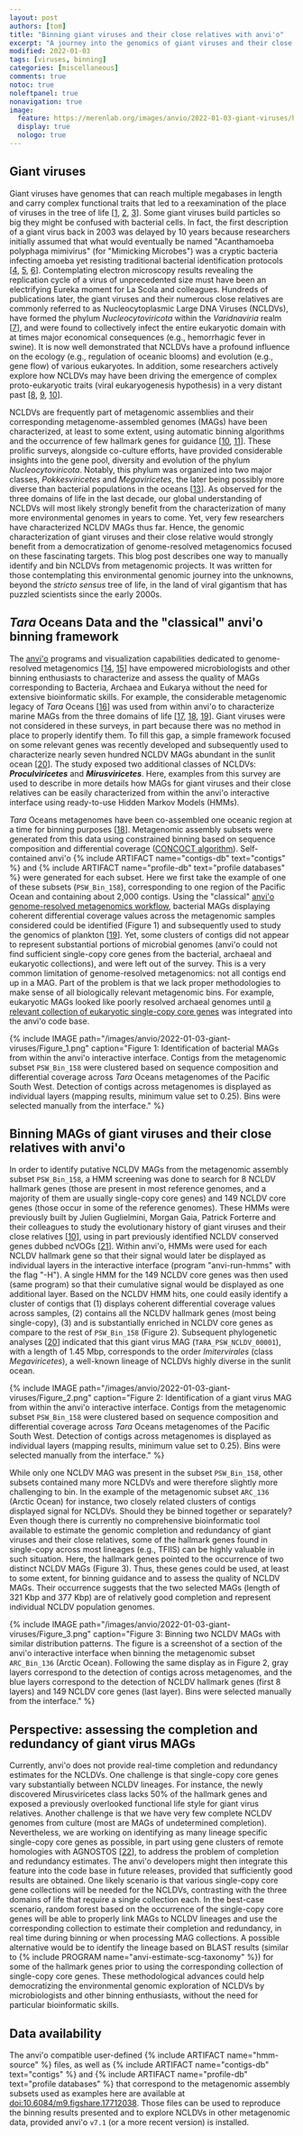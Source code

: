 ```yaml
---
layout: post
authors: [tom]
title: "Binning giant viruses and their close relatives with anvi'o"
excerpt: "A journey into the genomics of giant viruses and their close relatives "
modified: 2022-01-03
tags: [viruses, binning]
categories: [miscellaneous]
comments: true
notoc: true
noleftpanel: true
nonavigation: true
image:
  feature: https://merenlab.org/images/anvio/2022-01-03-giant-viruses/header.png
  display: true
  nologo: true
---
```


## Giant viruses

Giant viruses have genomes that can reach multiple megabases in length and carry complex functional traits that led to a reexamination of the place of viruses in the tree of life [[1](https://www.mdpi.com/1999-4915/9/3/46), [2](https://www.pnas.org/content/111/11/4274), [3](https://www.science.org/doi/10.1126/science.1239181)]. Some giant viruses build particles so big they might be confused with bacterial cells. In fact, the first description of a giant virus back in 2003 was delayed by 10 years because researchers initially assumed that what would eventually be named "Acanthamoeba polyphaga mimivirus" (for "Mimicking Microbes") was a cryptic bacteria infecting amoeba yet resisting traditional bacterial identification protocols [[4](https://www.science.org/doi/10.1126/science.1081867), [5](https://academic.oup.com/femsre/article/39/6/779/550971), [6](https://www.ncbi.nlm.nih.gov/pmc/articles/PMC498455/)]. Contemplating electron microscopy results revealing the replication cycle of a virus of unprecedented size must have been an electrifying Eureka moment for La Scola and colleagues. Hundreds of publications later, the giant viruses and their numerous close relatives are commonly referred to as Nucleocytoplasmic Large DNA Viruses (NCLDVs), have formed the phylum *Nucleocytoviricota* within the *Varidnaviria* realm [[7](https://journals.asm.org/doi/10.1128/MMBR.00061-19)], and were found to collectively infect the entire eukaryotic domain with at times major economical consequences (e.g., hemorrhagic fever in swine). It is now well demonstrated that NCLDVs have a profound influence on the ecology (e.g., regulation of oceanic blooms) and evolution (e.g., gene flow) of various eukaryotes. In addition, some researchers actively explore how NCLDVs may have been driving the emergence of complex proto-eukaryotic traits (viral eukaryogenesis hypothesis) in a very distant past [[8](https://pubmed.ncbi.nlm.nih.gov/19845630/), [9](https://www.frontiersin.org/articles/10.3389/fmicb.2020.571831/full), [10](https://www.pnas.org/content/116/39/19585)].

NCLDVs are frequently part of metagenomic assemblies and their corresponding metagenome-assembled genomes (MAGs) have been characterized, at least to some extent, using automatic binning algorithms and the occurrence of few hallmark genes for guidance [[10](https://www.nature.com/articles/s41586-020-1957-x), [11](https://www.nature.com/articles/s41467-020-15507-2)]. These prolific surveys, alongside co-culture efforts, have provided considerable insights into the gene pool, diversity and evolution of the phylum *Nucleocytoviricota*. Notably, this phylum was organized into two major classes, *Pokkesviricetes* and *Megaviricetes*, the later being possibly more diverse than bacterial populations in the oceans [[13](https://pubmed.ncbi.nlm.nih.gov/29806626/)]. As observed for the three domains of life in the last decade, our global understanding of NCLDVs will most likely strongly benefit from the characterization of many more environmental genomes in years to come. Yet, very few researchers have characterized NCLDV MAGs thus far. Hence, the genomic characterization of giant viruses and their close relative would strongly benefit from a democratization of genome-resolved metagenomics focused on these fascinating targets. This blog post describes one way to manually identify and bin NCLDVs from metagenomic projects. It was written for those contemplating this environmental genomic journey into the unknowns, beyond the *stricto sensus* tree of life, in the land of viral gigantism that has puzzled scientists since the early 2000s.

## *Tara* Oceans Data and the "classical" anvi'o binning framework

The [anvi'o](http://anvio.org) programs and visualization capabilities dedicated to genome-resolved metagenomics [[14](https://peerj.com/articles/1319/), [15](https://www.nature.com/articles/s41564-020-00834-3)] have empowered microbiologists and other binning enthusiasts to characterize and assess the quality of MAGs corresponding to Bacteria, Archaea and Eukarya without the need for extensive bioinformatic skills. For example, the considerable metagenomic legacy of *Tara* Oceans [[16](https://www.nature.com/articles/s41579-020-0364-5)] was used from within anvi'o to characterize marine MAGs from the three domains of life [[17](https://www.nature.com/articles/s41564-018-0176-9), [18](https://doi.org/10.1101/2020.10.15.341214), [19](https://doi.org/10.1038/s41396-021-01135-1)]. Giant viruses were not considered in these surveys, in part because there was no method in place to properly identify them. To fill this gap, a simple framework focused on some relevant genes was recently developed and subsequently used to characterize nearly seven hundred NCLDV MAGs abundant in the sunlit ocean [[20](https://doi.org/10.1101/2021.12.27.474232)]. The study exposed two additional classes of NCLDVs: ***Proculviricetes*** and ***Mirusviricetes***. Here, examples from this survey are used to describe in more details how MAGs for giant viruses and their close relatives can be easily characterized from within the anvi'o interactive interface using ready-to-use Hidden Markov Models (HMMs).

*Tara* Oceans metagenomes have been co-assembled one oceanic region at a time for binning purposes [[18](https://doi.org/10.1101/2020.10.15.341214)]. Metagenomic assembly subsets were generated from this data using constrained binning based on sequence composition and differential coverage ([CONCOCT algorithm](https://www.nature.com/articles/nmeth.3103)). Self-contained anvi'o {% include ARTIFACT name="contigs-db" text="contigs" %} and {% include ARTIFACT name="profile-db" text="profile databases" %} were generated for each subset. Here we first take the example of one of these subsets (`PSW_Bin_158`), corresponding to one region of the Pacific Ocean and containing about 2,000 contigs. Using the "classical" [anvi'o genome-resolved metagenomics workflow](https://merenlab.org/2016/06/22/anvio-tutorial-v2/), bacterial MAGs displaying coherent differential coverage values across the metagenomic samples considered could be identified (Figure 1) and subsequently used to study the genomics of plankton [[19](https://doi.org/10.1038/s41396-021-01135-1)]. Yet, some clusters of contigs did not appear to represent substantial portions of microbial genomes (anvi'o could not find sufficient single-copy core genes from the bacterial, archaeal and eukaryotic collections), and were left out of the survey. This is a very common limitation of genome-resolved metagenomics: not all contigs end up in a MAG. Part of the problem is that we lack proper methodologies to make sense of all biologically relevant metagenomic bins. For example, eukaryotic MAGs looked like poorly resolved archaeal genomes until [a relevant collection of eukaryotic single-copy core genes](https://merenlab.org/2018/05/05/eukaryotic-single-copy-core-genes/) was integrated into the anvi'o code base.


{% include IMAGE path="/images/anvio/2022-01-03-giant-viruses/Figure_1.png" caption="Figure 1: Identification of bacterial MAGs from within the anvi'o interactive interface. Contigs from the metagenomic subset `PSW_Bin_158` were clustered based on sequence composition and differential coverage across *Tara* Oceans metagenomes of the Pacific South West. Detection of contigs across metagenomes is displayed as individual layers (mapping results, minimum value set to 0.25). Bins were selected manually from the interface." %}

## Binning MAGs of giant viruses and their close relatives with anvi'o

In order to identify putative NCLDV MAGs from the metagenomic assembly subset `PSW_Bin_158`, a HMM screening was done to search for 8 NCLDV hallmark genes (those are present in most reference genomes, and a majority of them are usually single-copy core genes) and 149 NCLDV core genes (those occur in some of the reference genomes). These HMMs were previously built by Julien Guglielmini, Morgan Gaia, Patrick Forterre and their colleagues to study the evolutionary history of giant viruses and their close relatives [[10](https://www.pnas.org/content/116/39/19585)], using in part previously identified NCLDV conserved genes dubbed ncVOGs [[21](https://virologyj.biomedcentral.com/articles/10.1186/1743-422X-6-223)]. Within anvi'o, HMMs were used for each NCLDV hallmark gene so that their signal would later be displayed as individual layers in the interactive interface (program "anvi-run-hmms" with the flag "-H"). A single HMM for the 149 NCLDV core genes was then used (same program) so that their cumulative signal would be displayed as one additional layer. Based on the NCLDV HMM hits, one could easily identify a cluster of contigs that (1) displays coherent differential coverage values across samples, (2) contains all the NCLDV hallmark genes (most being single-copy), (3) and is substantially enriched in NCLDV core genes as compare to the rest of `PSW_Bin_158` (Figure 2). Subsequent phylogenetic analyses [[20](https://doi.org/10.1101/2021.12.27.474232)] indicated that this giant virus MAG (`TARA_PSW_NCLDV_00001`), with a length of 1.45 Mbp, corresponds to the order *Imitervirales* (class *Megaviricetes*), a well-known lineage of NCLDVs highly diverse in the sunlit ocean.

{% include IMAGE path="/images/anvio/2022-01-03-giant-viruses/Figure_2.png" caption="Figure 2: Identification of a giant virus MAG from within the anvi'o interactive interface. Contigs from the metagenomic subset `PSW_Bin_158` were clustered based on sequence composition and differential coverage across *Tara* Oceans metagenomes of the Pacific South West. Detection of contigs across metagenomes is displayed as individual layers (mapping results, minimum value set to 0.25). Bins were selected manually from the interface." %}

While only one NCLDV MAG was present in the subset `PSW_Bin_158`, other subsets contained many more NCLDVs and were therefore slightly more challenging to bin. In the example of the metagenomic subset `ARC_136` (Arctic Ocean) for instance, two closely related clusters of contigs displayed signal for NCLDVs. Should they be binned together or separately? Even though there is currently no comprehensive bioinformatic tool available to estimate the genomic completion and redundancy of giant viruses and their close relatives, some of the hallmark genes found in single-copy across most lineages (e.g., TFIIS) can be highly valuable in such situation. Here, the hallmark genes pointed to the occurrence of two distinct NCLDV MAGs (Figure 3). Thus, these genes could be used, at least to some extent, for binning guidance and to assess the quality of NCLDV MAGs. Their occurrence suggests that the two selected MAGs (length of 321 Kbp and 377 Kbp) are of relatively good completion and represent individual NCLDV population genomes.

{% include IMAGE path="/images/anvio/2022-01-03-giant-viruses/Figure_3.png" caption="Figure 3: Binning two NCLDV MAGs with similar distribution patterns. The figure is a screenshot of a section of the anvi'o interactive interface when binning the metagenomic subset `ARC_Bin_136` (Arctic Ocean). Following the same display as in Figure 2, gray layers correspond to the detection of contigs across metagenomes, and the blue layers correspond to the detection of NCLDV hallmark genes (first 8 layers) and 149 NCLDV core genes (last layer). Bins were selected manually from the interface." %}



## Perspective: assessing the completion and redundancy of giant virus MAGs

Currently, anvi'o does not provide real-time completion and redundancy estimates for the NCLDVs. One challenge is that single-copy core genes vary substantially between NCLDV lineages. For instance, the newly discovered Mirusviricetes class lacks 50% of the hallmark genes and exposed a previously overlooked functional life style for giant virus relatives. Another challenge is that we have very few complete NCLDV genomes from culture (most are MAGs of undetermined completion). Nevertheless, we are working on identifying as many lineage specific single-copy core genes as possible, in part using gene clusters of remote homologies with AGNOSTOS [[22](https://www.biorxiv.org/content/10.1101/2020.06.30.180448v6)], to address the problem of completion and redundancy estimates. The anvi'o developers might then integrate this feature into the code base in future releases, provided that sufficiently good results are obtained. One likely scenario is that various single-copy core gene collections will be needed for the NCLDVs, contrasting with the three domains of life that require a single collection each. In the best-case scenario, random forest based on the occurrence of the single-copy core genes will be able to properly link MAGs to NCLDV lineages and use the corresponding collection to estimate their completion and redundancy, in real time during binning or when processing MAG collections. A possible alternative would be to identify the lineage based on BLAST results (similar to {% include PROGRAM name="anvi-estimate-scg-taxonomy" %}) for some of the hallmark genes prior to using the corresponding collection of single-copy core genes. These methodological advances could help democratizing the environmental genomic exploration of NCLDVs by microbiologists and other binning enthusiasts, without the need for particular bioinformatic skills.

## Data availability

The anvi'o compatible user-defined {% include ARTIFACT name="hmm-source" %} files, as well as {% include ARTIFACT name="contigs-db" text="contigs" %} and {% include ARTIFACT name="profile-db" text="profile databases" %} that correspond to the metagenomic assembly subsets used as examples here are available at [doi:10.6084/m9.figshare.17712038](https://doi.org/10.6084/m9.figshare.17712038). Those files can be used to reproduce the binning results presented and to explore NCLDVs in other metagenomic data, provided anvi'o `v7.1` (or a more recent version) is installed.
